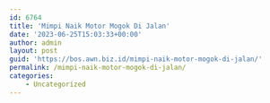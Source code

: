 ```yaml
---
id: 6764
title: 'Mimpi Naik Motor Mogok Di Jalan'
date: '2023-06-25T15:03:33+00:00'
author: admin
layout: post
guid: 'https://bos.awn.biz.id/mimpi-naik-motor-mogok-di-jalan/'
permalink: /mimpi-naik-motor-mogok-di-jalan/
categories:
    - Uncategorized
---
```


